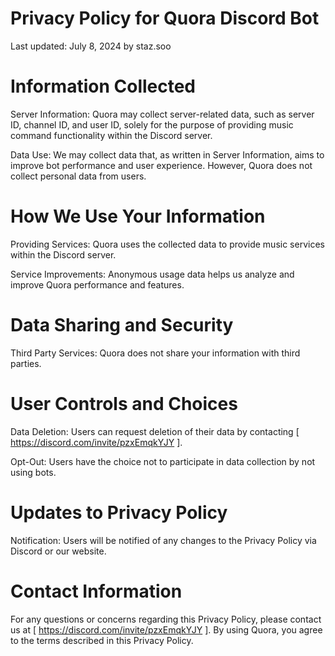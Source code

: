 # Privacy Policy for Quora Discord Bot
Last updated: July 8, 2024 by staz.soo

# Information Collected
Server Information: Quora may collect server-related data, such as server ID, channel ID, and user ID, solely for the purpose of providing music command functionality within the Discord server.

Data Use: We may collect data that, as written in Server Information, aims to improve bot performance and user experience. However, Quora does not collect personal data from users.

# How We Use Your Information
Providing Services: Quora uses the collected data to provide music services within the Discord server.

Service Improvements: Anonymous usage data helps us analyze and improve Quora performance and features.

# Data Sharing and Security
Third Party Services: Quora does not share your information with third parties.

# User Controls and Choices
Data Deletion: Users can request deletion of their data by contacting [ https://discord.com/invite/pzxEmqkYJY ].

Opt-Out: Users have the choice not to participate in data collection by not using bots.

# Updates to Privacy Policy
Notification: Users will be notified of any changes to the Privacy Policy via Discord or our website.

# Contact Information
For any questions or concerns regarding this Privacy Policy, please contact us at [ https://discord.com/invite/pzxEmqkYJY ]. By using Quora, you agree to the terms described in this Privacy Policy.
